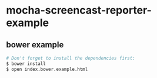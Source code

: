 mocha-screencast-reporter-example
=================================

bower example
-------------

```sh
# Don't forget to install the dependencies first:
$ bower install
$ open index.bower.example.html
```
